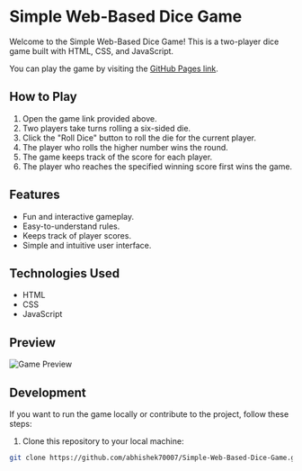 # Simple Web-Based Dice Game

Welcome to the Simple Web-Based Dice Game! This is a two-player dice game built with HTML, CSS, and JavaScript.

You can play the game by visiting the [GitHub Pages link](https://abhishek70007.github.io/Simple-Web-Based-Dice-Game/).

## How to Play

1. Open the game link provided above.
2. Two players take turns rolling a six-sided die.
3. Click the "Roll Dice" button to roll the die for the current player.
4. The player who rolls the higher number wins the round.
5. The game keeps track of the score for each player.
6. The player who reaches the specified winning score first wins the game.

## Features

- Fun and interactive gameplay.
- Easy-to-understand rules.
- Keeps track of player scores.
- Simple and intuitive user interface.

## Technologies Used

- HTML
- CSS
- JavaScript

## Preview

![Game Preview](screenshot.png)

## Development

If you want to run the game locally or contribute to the project, follow these steps:

1. Clone this repository to your local machine:

```bash
git clone https://github.com/abhishek70007/Simple-Web-Based-Dice-Game.git
